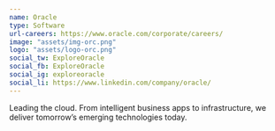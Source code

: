 ```yaml
---
name: Oracle
type: Software
url-careers: https://www.oracle.com/corporate/careers/
image: "assets/img-orc.png"
logo: "assets/logo-orc.png"
social_tw: ExploreOracle
social_fb: ExploreOracle
social_ig: exploreoracle
social_li: https://www.linkedin.com/company/oracle/
---
```

Leading the cloud. From intelligent business apps to infrastructure, we deliver tomorrow’s emerging technologies today.
